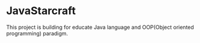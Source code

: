 # JavaStarcraft
This project is building for educate Java language and OOP(Object oriented programming) paradigm.
